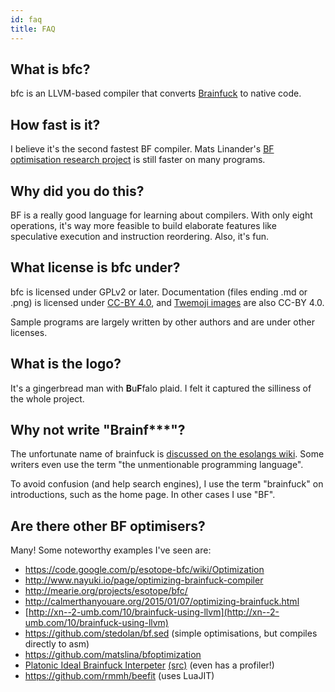 ```yaml
---
id: faq
title: FAQ
---
```


## What is bfc?

bfc is an LLVM-based compiler that converts
[Brainfuck](https://en.wikipedia.org/wiki/Brainfuck) to native code.

## How fast is it?

I believe it's the second fastest BF compiler. Mats Linander's [BF
optimisation research
project](https://github.com/matslina/bfoptimization) is still faster
on many programs.

## Why did you do this?

BF is a really good language for learning about compilers. With only
eight operations, it's way more feasible to build elaborate features
like speculative execution and instruction reordering. Also, it's fun.

## What license is bfc under?

bfc is licensed under GPLv2 or later. Documentation (files ending .md
or .png) is licensed under [CC-BY
4.0](https://creativecommons.org/licenses/by/4.0/), and [Twemoji
images](https://twemoji.twitter.com/) are also CC-BY 4.0.

Sample programs are largely written by other authors and are under
other licenses.

## What is the logo?

It's a gingerbread man with **B**u**F**falo plaid. I felt it captured the
silliness of the whole project.

## Why not write "Brainf***"?

The unfortunate name of brainfuck is [discussed on the esolangs
wiki](https://esolangs.org/wiki/Brainfuck). Some writers even
use the term "the unmentionable programming language".

To avoid confusion (and help search engines), I use the term
"brainfuck" on introductions, such as the home page. In other cases I
use "BF".

## Are there other BF optimisers?

Many! Some noteworthy examples I've seen are:

* https://code.google.com/p/esotope-bfc/wiki/Optimization
* http://www.nayuki.io/page/optimizing-brainfuck-compiler
* http://mearie.org/projects/esotope/bfc/
* http://calmerthanyouare.org/2015/01/07/optimizing-brainfuck.html
* [http://xn--2-umb.com/10/brainfuck-using-llvm](http://xn--2-umb.com/10/brainfuck-using-llvm)
* https://github.com/stedolan/bf.sed (simple optimisations, but
compiles directly to asm)
* https://github.com/matslina/bfoptimization
* [Platonic Ideal Brainfuck Interpeter](http://catseye.tc/node/pibfi)
  [(src)](https://github.com/catseye/pibfi) (even has a profiler!)
* https://github.com/rmmh/beefit (uses LuaJIT)
